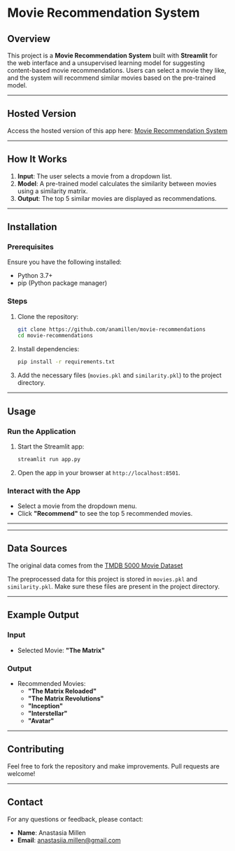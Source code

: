 # Movie Recommendation System

## Overview
This project is a **Movie Recommendation System** built with **Streamlit** for the web interface and a unsupervised learning model for suggesting content-based movie recommendations. 
Users can select a movie they like, and the system will recommend similar movies based on the pre-trained model.

---

## Hosted Version
Access the hosted version of this app here:
[Movie Recommendation System](https://movierecommendationssyst.streamlit.app/)

---

## How It Works
1. **Input**: The user selects a movie from a dropdown list.
2. **Model**: A pre-trained model calculates the similarity between movies using a similarity matrix.
3. **Output**: The top 5 similar movies are displayed as recommendations.

---

## Installation
### Prerequisites
Ensure you have the following installed:
- Python 3.7+
- pip (Python package manager)

### Steps
1. Clone the repository:
   ```bash
   git clone https://github.com/anamillen/movie-recommendations
   cd movie-recommendations 
   ```
2. Install dependencies:
   ```bash
   pip install -r requirements.txt
   ```
3. Add the necessary files (`movies.pkl` and `similarity.pkl`) to the project directory.

---

## Usage
### Run the Application
1. Start the Streamlit app:
   ```bash
   streamlit run app.py
   ```
2. Open the app in your browser at `http://localhost:8501`.

### Interact with the App
- Select a movie from the dropdown menu.
- Click **"Recommend"** to see the top 5 recommended movies.

---

---

## Data Sources
The original data comes from the [TMDB 5000 Movie Dataset](https://www.kaggle.com/datasets/tmdb/tmdb-movie-metadata)

The preprocessed data for this project is stored in `movies.pkl` and `similarity.pkl`. Make sure these files are present in the project directory.

---

## Example Output
### Input
- Selected Movie: **"The Matrix"**

### Output
- Recommended Movies:
  - **"The Matrix Reloaded"**
  - **"The Matrix Revolutions"**
  - **"Inception"**
  - **"Interstellar"**
  - **"Avatar"**

---

## Contributing
Feel free to fork the repository and make improvements. Pull requests are welcome!

---

## Contact
For any questions or feedback, please contact:
- **Name**: Anastasia Millen
- **Email**: anastasiia.millen@gmail.com
